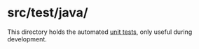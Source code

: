 # src/test/java/

This directory holds the automated [unit tests][1], only useful during
 development.


[1]: https://dev.to/chrisvasqm/introduction-to-unit-testing-with-java-2544
